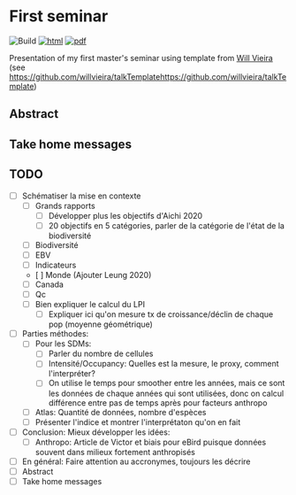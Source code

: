 # First seminar

![Build](https://github.com/VincentBellavance/seminar1/workflows/Build/badge.svg) [![html](https://img.shields.io/badge/read-html-blue)](https://VincentBellavance.github.io/seminar1/#1) [![pdf](https://img.shields.io/badge/read-pdf-yellow)](https://VincentBellavance.github.io/seminar1/slides.pdf)

Presentation of my first master's seminar using template from [Will Vieira](https://github.com/willvieira) (see https://github.com/willvieira/talkTemplatehttps://github.com/willvieira/talkTemplate)

## Abstract


## Take home messages


## TODO

- [ ] Schématiser la mise en contexte
  - [ ] Grands rapports
    - [ ] Développer plus les objectifs d'Aichi 2020
    - [ ] 20 objectifs en 5 catégories, parler de la catégorie de l'état de la biodiversité
  - [ ] Biodiversité
  - [ ] EBV
  - [ ] Indicateurs
  - [ ] Monde (Ajouter Leung 2020)
  - [ ] Canada
  - [ ] Qc
  - [ ] Bien expliquer le calcul du LPI
    -[ ] Expliquer ici qu'on mesure tx de croissance/déclin de chaque pop (moyenne géométrique)
- [ ] Parties méthodes:
  - [ ] Pour les SDMs:
    - [ ] Parler du nombre de cellules
    - [ ] Intensité/Occupancy: Quelles est la mesure, le proxy, comment l'interpréter?
    - [ ] On utilise le temps pour smoother entre les années, mais ce sont les données de chaque années qui sont utilisées, donc on calcul différence entre pas de temps après pour facteurs anthropo
  - [ ] Atlas: Quantité de données, nombre d'espèces
  - [ ] Présenter l'indice et montrer l'interprétaton qu'on en fait
- [ ] Conclusion: Mieux développer les idées:
  - [ ] Anthropo: Article de Victor et biais pour eBird puisque données souvent dans milieux fortement anthropisés
- [ ] En général: Faire attention au accronymes, toujours les décrire
- [ ] Abstract
- [ ] Take home messages